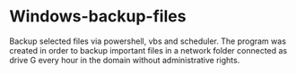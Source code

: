 # Windows-backup-files
Backup selected files via powershell, vbs and scheduler.
The program was created in order to backup important files in a network folder connected as drive G every hour in the domain without administrative rights.
